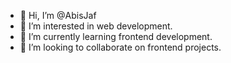 - 👋 Hi, I’m @AbisJaf
- 👀 I’m interested in web development.
- 🌱 I’m currently learning frontend development.
- 💞️ I’m looking to collaborate on frontend projects.

<!---
AbisJaf/AbisJaf is a ✨ special ✨ repository because its `README.md` (this file) appears on your GitHub profile.
You can click the Preview link to take a look at your changes.
--->
